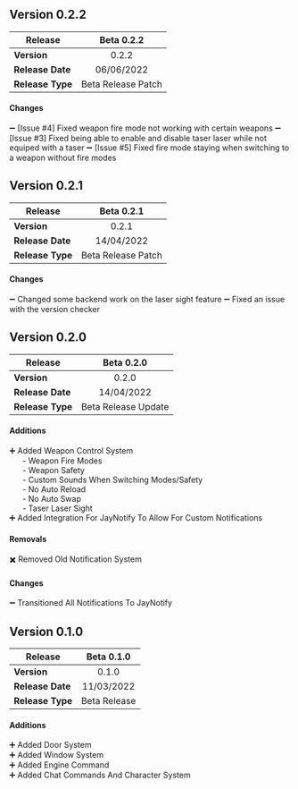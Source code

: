 ## Version 0.2.2

| **Release** 	| **Beta 0.2.2** 	|
|---	|:---:	|
| **Version** 	| 0.2.2 	|
| **Release Date** 	| 06/06/2022 	|
| **Release Type** 	| Beta Release Patch 	|

#### Changes
➖ [Issue #4] Fixed weapon fire mode not working with certain weapons
➖ [Issue #3] Fixed being able to enable and disable taser laser while not equiped with a taser
➖ [Issue #5] Fixed fire mode staying when switching to a weapon without fire modes

## Version 0.2.1

| **Release** 	| **Beta 0.2.1** 	|
|---	|:---:	|
| **Version** 	| 0.2.1 	|
| **Release Date** 	| 14/04/2022 	|
| **Release Type** 	| Beta Release Patch 	|

#### Changes
➖ Changed some backend work on the laser sight feature
➖ Fixed an issue with the version checker

## Version 0.2.0

| **Release** 	| **Beta 0.2.0** 	|
|---	|:---:	|
| **Version** 	| 0.2.0 	|
| **Release Date** 	| 14/04/2022 	|
| **Release Type** 	| Beta Release Update 	|

#### Additions
➕ Added Weapon Control System  
&nbsp;&nbsp;&nbsp;&nbsp;&nbsp;&nbsp;- Weapon Fire Modes  
&nbsp;&nbsp;&nbsp;&nbsp;&nbsp;&nbsp;- Weapon Safety  
&nbsp;&nbsp;&nbsp;&nbsp;&nbsp;&nbsp;- Custom Sounds When Switching Modes/Safety  
&nbsp;&nbsp;&nbsp;&nbsp;&nbsp;&nbsp;- No Auto Reload  
&nbsp;&nbsp;&nbsp;&nbsp;&nbsp;&nbsp;- No Auto Swap  
&nbsp;&nbsp;&nbsp;&nbsp;&nbsp;&nbsp;- Taser Laser Sight  
➕ Added Integration For JayNotify To Allow For Custom Notifications  

#### Removals
✖️ Removed Old Notification System

#### Changes
➖ Transitioned All Notifications To JayNotify  

## Version 0.1.0

| **Release** 	| **Beta 0.1.0** 	|
|---	|:---:	|
| **Version** 	| 0.1.0 	|
| **Release Date** 	| 11/03/2022 	|
| **Release Type** 	| Beta Release 	|

#### Additions
➕ Added Door System <br>
➕ Added Window System <br>
➕ Added Engine Command <br>
➕ Added Chat Commands And Character System <br>